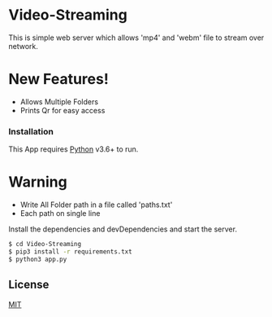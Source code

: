 # Video-Streaming

This is simple web server which allows 'mp4' and 'webm' file to stream over network.

# New Features!

  - Allows Multiple Folders
  - Prints Qr for easy access

### Installation

This App requires [Python](https://www.python.org/) v3.6+ to run.

# Warning
 - Write All Folder path in a file called 'paths.txt'
 - Each path on single line
 
Install the dependencies and devDependencies and start the server.

```sh
$ cd Video-Streaming
$ pip3 install -r requirements.txt
$ python3 app.py
```

License
----

[MIT](LICENSE)

